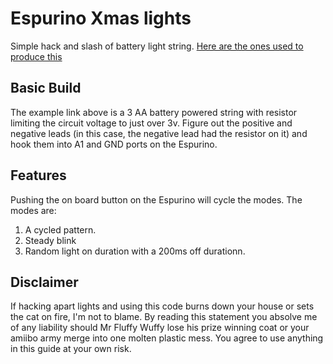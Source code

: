 Espurino Xmas lights
====================

Simple hack and slash of battery light string. [Here are the ones used to produce this](https://www.amazon.co.uk/gp/product/B017OTTF50/ref=oh_aui_detailpage_o00_s00?ie=UTF8&psc=10)

## Basic Build
The example link above is a 3 AA battery powered string with resistor limiting the circuit voltage to just over 3v.  Figure out the positive and negative leads (in this case, the negative lead had the resistor on it) and hook them into A1 and GND ports on the Espurino.

## Features
Pushing the on board button on the Espurino will cycle the modes.  The modes are:
1. A cycled pattern.
2. Steady blink
3. Random light on duration with a 200ms off durationn.

## Disclaimer
If hacking apart lights and using this code burns down your house or sets the cat on fire, I'm not to blame. By reading this statement you absolve me of any liability should Mr Fluffy Wuffy lose his prize winning coat or your amiibo army merge into one molten plastic mess. You agree to use anything in this guide at your own risk.
